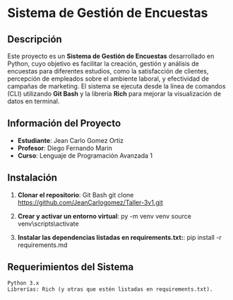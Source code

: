 # Sistema de Gestión de Encuestas

## Descripción
Este proyecto es un **Sistema de Gestión de Encuestas** desarrollado en Python, cuyo objetivo es facilitar la creación, gestión y análisis de encuestas para diferentes estudios, como la satisfacción de clientes, percepción de empleados sobre el ambiente laboral, y efectividad de campañas de marketing. El sistema se ejecuta desde la línea de comandos (CLI) utilizando **Git Bash** y la librería **Rich** para mejorar la visualización de datos en terminal.

## Información del Proyecto
- **Estudiante**: Jean Carlo Gomez Ortiz
- **Profesor**: Diego Fernando Marin
- **Curso**: Lenguaje de Programación Avanzada 1

## Instalación

1. **Clonar el repositorio**:
    Git Bash
   git clone https://github.com/JeanCarlogomez/Taller-3v1.git

2. **Crear y activar un entorno virtual**: 
    py -m venv venv
    source venv\scripts\activate

3. **Instalar las dependencias listadas en requirements.txt:**: 
    pip install -r requirements.md

## Requerimientos del Sistema
    Python 3.x
    Librerías: Rich (y otras que estén listadas en requirements.txt).